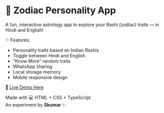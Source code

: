 # 🔮 Zodiac Personality App

A fun, interactive astrology app to explore your Rashi (zodiac) traits — in Hindi and English! 

✨ Features:
- Personality traits based on Indian Rashis
- Toggle between Hindi and English
- “Know More” random traits
- WhatsApp sharing
- Local storage memory
- Mobile responsive design

📱 [Live Demo Here](https://skumar8080.github.io/Zodiac_Personality/)

Made with 💻 HTML + CSS + TypeScript  
An experiment by **Skumar** ✨
